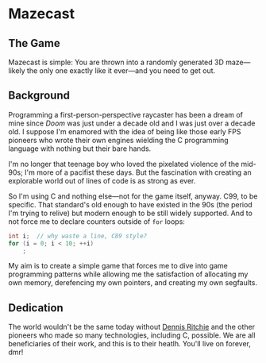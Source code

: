 # Mazecast

## The Game

Mazecast is simple: You are thrown into a randomly generated 3D maze—likely the only one exactly like it ever—and you need to get out.

## Background

Programming a first-person-perspective raycaster has been a dream of mine since *Doom* was just under a decade old and I was just over a decade old. I suppose I'm enamored with the idea of being like those early FPS pioneers who wrote their own engines wielding the C programming language with nothing but their bare hands.

I'm no longer that teenage boy who loved the pixelated violence of the mid-90s; I'm more of a pacifist these days. But the fascination with creating an explorable world out of lines of code is as strong as ever.

So I'm using C and nothing else—not for the game itself, anyway. C99, to be specific. That standard's old enough to have existed in the 90s (the period I'm trying to relive) but modern enough to be still widely supported. And to not force me to declare counters outside of `for` loops:

```c
int i;  // why waste a line, C89 style?
for (i = 0; i < 10; ++i)
    ;
```

My aim is to create a simple game that forces me to dive into game programming patterns while allowing me the satisfaction of allocating my own memory, derefencing my own pointers, and creating my own segfaults.

## Dedication

The world wouldn't be the same today without [Dennis Ritchie](https://en.wikipedia.org/wiki/Dennis_Ritchie) and the other pioneers who made so many technologies, including C, possible. We are all beneficiaries of their work, and this is to their heatlh. You'll live on forever, dmr!
